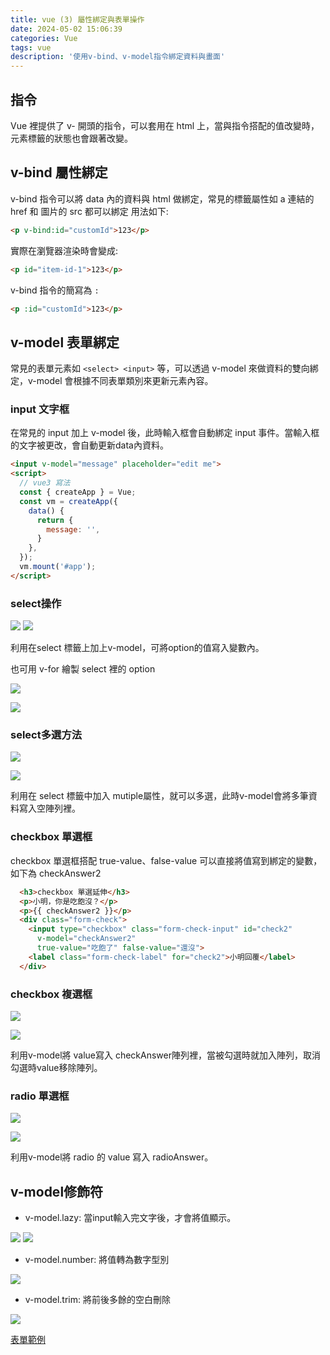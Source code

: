 ```yaml
---
title: vue (3) 屬性綁定與表單操作
date: 2024-05-02 15:06:39
categories: Vue
tags: vue
description: '使用v-bind、v-model指令綁定資料與畫面'
---
```


## 指令

Vue 裡提供了 v- 開頭的指令，可以套用在 html 上，當與指令搭配的值改變時，元素標籤的狀態也會跟著改變。

## v-bind 屬性綁定

v-bind 指令可以將 data 內的資料與 html 做綁定，常見的標籤屬性如 a 連結的 href 和 圖片的 src 都可以綁定
用法如下:

``` html
<p v-bind:id="customId">123</p> 
```

實際在瀏覽器渲染時會變成:

``` html
<p id="item-id-1">123</p> 
```

v-bind 指令的簡寫為 `:`

``` html
<p :id="customId">123</p> 
```
## v-model 表單綁定

常見的表單元素如 `<select> <input>` 等，可以透過 v-model 來做資料的雙向綁定，v-model 會根據不同表單類別來更新元素內容。

### input 文字框

在常見的 input 加上 v-model 後，此時輸入框會自動綁定 input 事件。當輸入框的文字被更改，會自動更新data內資料。

``` html
<input v-model="message" placeholder="edit me"> 
<script>
  // vue3 寫法
  const { createApp } = Vue;
  const vm = createApp({
    data() {
      return {
        message: '',
      }
    },
  });
  vm.mount('#app');
</script>
```


### select操作

![](https://miro.medium.com/v2/resize:fit:828/format:webp/1*xrOqe84wqQInvBRcpV_IEg.png)
![](https://miro.medium.com/v2/resize:fit:604/format:webp/1*OpRPvvV7Bn3o_-w3jCA9xA.png)

利用在select 標籤上加上v-model，可將option的值寫入變數內。

也可用 v-for 繪製 select 裡的 option

![](https://miro.medium.com/v2/resize:fit:640/format:webp/1*FO6LK3IlSyitQTAMNLC3CQ.png)

![](https://miro.medium.com/v2/resize:fit:828/format:webp/1*IhZsOUO10nS1WFWg_oPORg.png)

### select多選方法

![](https://miro.medium.com/v2/resize:fit:572/format:webp/1*qKRGDbICZJasWdhDne5ETw.png)

![](https://miro.medium.com/v2/resize:fit:828/format:webp/1*rJ6cVTLJJzUe0rwNT4_fPQ.png)

利用在 select 標籤中加入 mutiple屬性，就可以多選，此時v-model會將多筆資料寫入空陣列裡。

### checkbox 單選框

checkbox 單選框搭配 true-value、false-value 可以直接將值寫到綁定的變數，如下為 checkAnswer2

``` html
  <h3>checkbox 單選延伸</h3>
  <p>小明，你是吃飽沒？</p>
  <p>{{ checkAnswer2 }}</p>
  <div class="form-check">
    <input type="checkbox" class="form-check-input" id="check2" 
      v-model="checkAnswer2"
      true-value="吃飽了" false-value="還沒">
    <label class="form-check-label" for="check2">小明回覆</label>
  </div>
```

### checkbox 複選框

![](https://miro.medium.com/v2/resize:fit:828/format:webp/1*97jnNjMymYbcWcXoZHS9hg.png)

![](https://miro.medium.com/v2/resize:fit:532/format:webp/1*a6mUEzh4fFpJhQb7F5l7-g.png)

利用v-model將 value寫入 checkAnswer陣列裡，當被勾選時就加入陣列，取消勾選時value移除陣列。

### radio 單選框

![](https://miro.medium.com/v2/resize:fit:828/format:webp/1*CxnLrcfgrnb6_2mdHYScAw.png)

![](https://miro.medium.com/v2/resize:fit:556/format:webp/1*SXeW5UYLbT6hcTL51ic0Ow.png)

利用v-model將 radio 的 value 寫入 radioAnswer。

## v-model修飾符

- v-model.lazy: 當input輸入完文字後，才會將值顯示。

![](https://miro.medium.com/v2/resize:fit:828/format:webp/1*OkR_BJTJ1jnLmmymo3rgeg.png)
![](https://miro.medium.com/v2/resize:fit:828/format:webp/1*fEYfFJwc1MVDSq_OM9-6ZQ.gif)

- v-model.number: 將值轉為數字型別

![](https://miro.medium.com/v2/resize:fit:828/format:webp/1*lQpSfwvelQSht2zk83u9xA.png)

- v-model.trim: 將前後多餘的空白刪除

![](https://miro.medium.com/v2/resize:fit:828/format:webp/1*MAV67_em8CmFY05vVDtnFQ.png)

[表單範例](https://codepen.io/tim-chou/pen/wvoyKxN)





